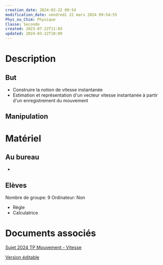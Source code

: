 ```yaml
---
creation_date: 2024-03-22 09:54
modification_date: vendredi 22 mars 2024 09:54:55
Phys_ou_Chim: Physique
Classe: Seconde
created: 2023-07-22T11:03
updated: 2024-03-22T10:09
---
```


# Description
## But

- Construire la notion de vitesse instantanée
- Estimation et représentation d'un vecteur vitesse instantanée à partir d'un enregistrement du mouvement

## Manipulation

# Matériel
## Au bureau

-

## Elèves

Nombre de groupe: 9
Ordinateur: Non

- Règle 
- Calculatrice


# Documents associés

[Sujet 2024 TP Mouvement - Vitesse ](https://www.icloud.com/iclouddrive/02fjRz8twCoGQIn_4JtvCorjQ#Vecteur_Vitesse)

[Version éditable](https://www.icloud.com/pages/060MM_xLcqMjvhIoBYzUc3B0Q#Vecteur_Vitesse)
